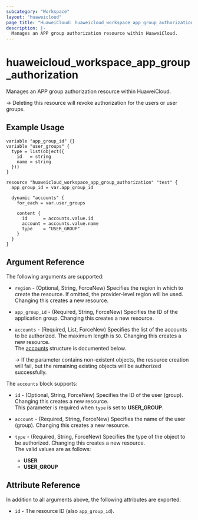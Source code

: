 ```yaml
---
subcategory: "Workspace"
layout: "huaweicloud"
page_title: "HuaweiCloud: huaweicloud_workspace_app_group_authorization"
description: |-
  Manages an APP group authorization resource within HuaweiCloud.
---
```


# huaweicloud_workspace_app_group_authorization

Manages an APP group authorization resource within HuaweiCloud.

-> Deleting this resource will revoke authorization for the users or user groups.

## Example Usage

```hcl
variable "app_group_id" {}
variable "user_groups" {
  type = list(object({
    id   = string
    name = string
  }))
}

resource "huaweicloud_workspace_app_group_authorization" "test" {
  app_group_id = var.app_group_id

  dynamic "accounts" {
    for_each = var.user_groups

    content {
      id      = accounts.value.id
      account = accounts.value.name
      type    = "USER_GROUP"
    }
  }
}

```

## Argument Reference

The following arguments are supported:

* `region` - (Optional, String, ForceNew) Specifies the region in which to create the resource.
  If omitted, the provider-level region will be used.
  Changing this creates a new resource.

* `app_group_id` - (Required, String, ForceNew) Specifies the ID of the application group.
  Changing this creates a new resource.

* `accounts` - (Required, List, ForceNew) Specifies the list of the accounts to be authorized. The maximum length is `50`.
  Changing this creates a new resource.  
  The [accounts](#app_group_auth_accounts) structure is documented below.

  -> If the parameter contains non-existent objects, the resource creation will fail, but the remaining existing objects
     will be authorized successfully.

<a name="app_group_auth_accounts"></a>
The `accounts` block supports:

* `id` - (Optional, String, ForceNew) Specifies the ID of the user (group).
  Changing this creates a new resource.  
  This parameter is required when `type` is set to **USER_GROUP**.

* `account` - (Required, String, ForceNew) Specifies the name of the user (group).
  Changing this creates a new resource.

* `type` - (Required, String, ForceNew) Specifies the type of the object to be authorized.
  Changing this creates a new resource.  
  The valid values are as follows:
  + **USER**
  + **USER_GROUP**

## Attribute Reference

In addition to all arguments above, the following attributes are exported:

* `id` - The resource ID (also `app_group_id`).

